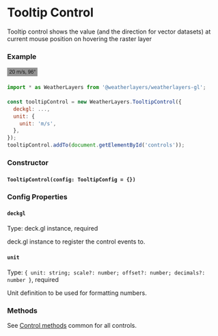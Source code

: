 # Tooltip Control

Tooltip control shows the value (and the direction for vector datasets) at current mouse position on hovering the raster layer

### Example

![Tooltip Control](../../.gitbook/assets/tooltip-control.png)

```javascript
import * as WeatherLayers from '@weatherlayers/weatherlayers-gl';

const tooltipControl = new WeatherLayers.TooltipControl({
  deckgl: ...,
  unit: {
    unit: 'm/s',
  },
});
tooltipControl.addTo(document.getElementById('controls'));
```

### Constructor

#### `TooltipControl(config: TooltipConfig = {})`

### Config Properties

#### `deckgl`

Type: deck.gl instance, required

deck.gl instance to register the control events to.

#### `unit`

Type: `{ unit: string; scale?: number; offset?: number; decimals?: number }`, required

Unit definition to be used for formatting numbers.

### Methods

See [Control methods](control-methods.md) common for all controls.
